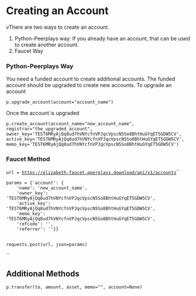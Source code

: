 # Creating an Account

vThere are two ways to create  an account.

1. Python-Peerplays way: If you already have an account, that can be used to create another account.
2. Faucet Way

### Python-Peerplays Way

You need a funded account to create additional accounts. The funded account should be upgraded to create new accounts. To upgrade an account

```
p.upgrade_account(account="account_name")
```

Once the account is upgraded

`p.create_account(account_name="new_account_name", registrar="the_upgraded_account", owner_key='TEST6MRyAjQq8ud7hVNYcfnVPJqcVpscN5So8BhtHuGYqET5GDW5CV', active_key='TEST6MRyAjQq8ud7hVNYcfnVPJqcVpscN5So8BhtHuGYqET5GDW5CV', memo_key='TEST6MRyAjQq8ud7hVNYcfnVPJqcVpscN5So8BhtHuGYqET5GDW5CV')`



### Faucet Method

`url = `[`https://elizabeth-faucet.peerplays.download/api/v1/accounts`](https://elizabeth-faucet.peerplays.download/api/v1/accounts)``

```
params = {'account': {
    'name': 'new_account_name',
    'owner_key': 'TEST6MRyAjQq8ud7hVNYcfnVPJqcVpscN5So8BhtHuGYqET5GDW5CV',
    'active_key': 'TEST6MRyAjQq8ud7hVNYcfnVPJqcVpscN5So8BhtHuGYqET5GDW5CV',
    'memo_key': 'TEST6MRyAjQq8ud7hVNYcfnVPJqcVpscN5So8BhtHuGYqET5GDW5CV',
    'refcode': '',
    'referrer': ''}}
    
```

`requests.post(url, json=params)`

``

## Additional Methods

```
p.transfer(to, amount, asset, memo="", account=None)
```

